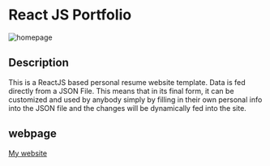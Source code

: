 # React JS Portfolio

![homepage](https://user-images.githubusercontent.com/64518932/94756272-a1a22500-03c9-11eb-8e03-ea8eaa7c27f6.JPG)

## Description
This is a ReactJS based personal resume website template. Data is fed directly from a JSON File. This means that in its final form, it can be customized and used by anybody simply by filling in their own personal info into the JSON file and the changes will be dynamically fed into the site.


## webpage

[My website](http://www.thibs.info)